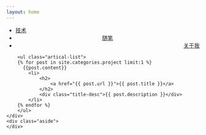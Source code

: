 ```yaml
---
layout: home
---
```


<div class="index-content project">
    <div class="section">
        <ul class="artical-cate">
            <li><a href="/"><span>技术</span></a></li>
            <li style="text-align:center"><a href="/dump"><span>随笔</span></a></li>
            <li class="on" style="text-align:right"><a href="/project"><span>关于我</span></a></li>
        </ul>

        <ul class="artical-list">
        {% for post in site.categories.project limit:1 %}
          {{post.content}}
            <li>
                <h2>
                    <a href="{{ post.url }}">{{ post.title }}</a>
                </h2>
                <div class="title-desc">{{ post.description }}</div>
            </li>
        {% endfor %}
        </ul>
    </div>
    <div class="aside">
    </div>
</div>
